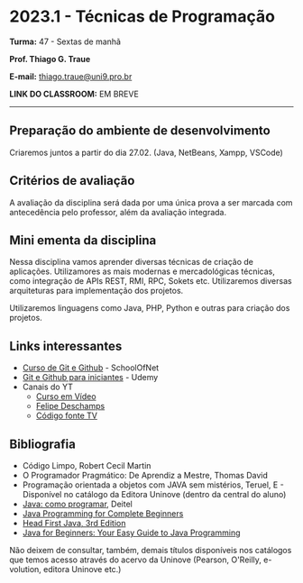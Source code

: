 # 2023.1 - Técnicas de Programação

**Turma:** 47 - Sextas de manhã

**Prof. Thiago G. Traue**

**E-mail:** thiago.traue@uni9.pro.br

**LINK DO CLASSROOM:** EM BREVE

---

## Preparação do ambiente de desenvolvimento

Criaremos juntos a partir do dia 27.02. (Java, NetBeans, Xampp, VSCode)

## Critérios de avaliação

A avaliação da disciplina será dada por uma única prova a ser marcada com antecedência pelo professor, além da avaliação integrada.

## Mini ementa da disciplina

Nessa disciplina vamos aprender diversas técnicas de criação de aplicações. Utilizamores as mais modernas e mercadológicas técnicas, como integração de APIs REST, RMI, RPC, Sokets etc. Utilizaremos diversas arquiteturas para implementação dos projetos.

Utilizaremos linguagens como Java, PHP, Python e outras para criação dos projetos.

## Links interessantes

- [Curso de Git e Github](https://www.schoolofnet.com/curso/git/controle-de-versao/git-e-github/) - SchoolOfNet
- [Git e Github para iniciantes](https://www.udemy.com/course/git-e-github-para-iniciantes/) - Udemy
- Canais do YT
  - [Curso em Vídeo](https://www.youtube.com/@CursoemVideo)
  - [Felipe Deschamps](https://www.youtube.com/@FilipeDeschamps)
  - [Código fonte TV](https://www.youtube.com/@codigofontetv)

## Bibliografia

- Código Limpo, Robert Cecil Martin
- O Programador Pragmático: De Aprendiz a Mestre, Thomas David
- Programação orientada a objetos com JAVA sem mistérios, Teruel, E - Disponível no catálogo da Editora Uninove (dentro da central do aluno)
- [Java: como programar](https://plataforma.bvirtual.com.br/Acervo/Publicacao/39590), Deitel
- [Java Programming for Complete Beginners](https://learning.oreilly.com/videos/java-programming-for/9781838556976/)
- [Head First Java, 3rd Edition](https://learning.oreilly.com/library/view/head-first-java/9781492091646/)
- [Java for Beginners: Your Easy Guide to Java Programming](https://learning.oreilly.com/videos/java-for-beginners/9781803249629/)

Não deixem de consultar, também, demais títulos disponíveis nos catálogos que temos acesso através do acervo da Uninove (Pearson, O'Reilly, e-volution, editora Uninove etc.)



